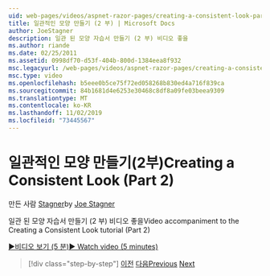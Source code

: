 ```yaml
---
uid: web-pages/videos/aspnet-razor-pages/creating-a-consistent-look-part-2
title: 일관적인 모양 만들기 (2 부) | Microsoft Docs
author: JoeStagner
description: 일관 된 모양 자습서 만들기 (2 부) 비디오 좋을
ms.author: riande
ms.date: 02/25/2011
ms.assetid: 0998df70-d53f-404b-800d-1384eea8f932
msc.legacyurl: /web-pages/videos/aspnet-razor-pages/creating-a-consistent-look-part-2
msc.type: video
ms.openlocfilehash: b5eee0b5ce75f72ed058268b830ed4a716f839ca
ms.sourcegitcommit: 84b1681d4e6253e30468c8df8a09fe03beea9309
ms.translationtype: MT
ms.contentlocale: ko-KR
ms.lasthandoff: 11/02/2019
ms.locfileid: "73445567"
---
```

# <a name="creating-a-consistent-look-part-2"></a><span data-ttu-id="370d4-103">일관적인 모양 만들기(2부)</span><span class="sxs-lookup"><span data-stu-id="370d4-103">Creating a Consistent Look (Part 2)</span></span>

<span data-ttu-id="370d4-104">만든 사람 [Stagner](https://github.com/JoeStagner)</span><span class="sxs-lookup"><span data-stu-id="370d4-104">by [Joe Stagner](https://github.com/JoeStagner)</span></span>

<span data-ttu-id="370d4-105">일관 된 모양 자습서 만들기 (2 부) 비디오 좋을</span><span class="sxs-lookup"><span data-stu-id="370d4-105">Video accompaniment to the Creating a Consistent Look tutorial (Part 2)</span></span>

<span data-ttu-id="370d4-106">[&#9654;비디오 보기 (5 분)](https://channel9.msdn.com/Blogs/ASP-NET-Site-Videos/creating-a-consistent-look-(part-2))</span><span class="sxs-lookup"><span data-stu-id="370d4-106">[&#9654; Watch video (5 minutes)](https://channel9.msdn.com/Blogs/ASP-NET-Site-Videos/creating-a-consistent-look-(part-2))</span></span>

> [!div class="step-by-step"]
> <span data-ttu-id="370d4-107">[이전](creating-a-consistent-look-part-1.md)
> [다음](working-with-forms-part-1.md)</span><span class="sxs-lookup"><span data-stu-id="370d4-107">[Previous](creating-a-consistent-look-part-1.md)
[Next](working-with-forms-part-1.md)</span></span>
